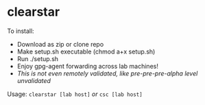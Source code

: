 # clearstar
To install: 
- Download as zip or clone repo
- Make setup.sh executable (chmod a+x setup.sh)
- Run ./setup.sh
- Enjoy gpg-agent forwarding across lab machines!
- *This is not even remotely validated, like pre-pre-pre-alpha level unvalidated*

Usage:
`clearstar [lab host]` *or* `csc [lab host]`
